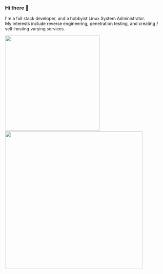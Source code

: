 ### Hi there 👋
I'm a full stack developer, and a hobbyist Linux System Administrator. \
My interests include reverse engineering, penetration testing, and creating / self-hosting varying services. 

<span>
<img  src="https://github-readme-stats.vercel.app/api/top-langs/?username=MagnumDingusEdu&count_private=true&layout=compact" width="310"/>
  &nbsp;&nbsp;
<img  src="https://github-readme-stats.vercel.app/api/?username=MagnumDingusEdu&count_private=true&hide_title=true" width="450"/>
</span>
